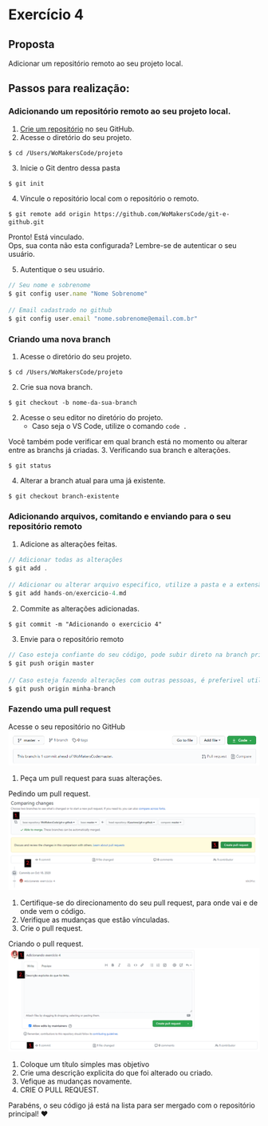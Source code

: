 # Exercício 4

## Proposta

Adicionar um repositório remoto ao seu projeto local.

## Passos para realização:

### Adicionando um repositório remoto ao seu projeto local.

1. [Crie um repositório](https://github.com/WoMakersCode/git-e-github/blob/master/git-e-github/setup.md) no seu GitHub.
2. Acesse o diretório do seu projeto.
```
$ cd /Users/WoMakersCode/projeto
```
3. Inicie o Git dentro dessa pasta
```
$ git init
```
4. Víncule o repositório local com o repositório o remoto.
```
$ git remote add origin https://github.com/WoMakersCode/git-e-github.git
```

Pronto! Está vinculado. </br>
Ops, sua conta não esta configurada? Lembre-se de autenticar o seu usuário.

5. Autentique o seu usuário.
```javascript
// Seu nome e sobrenome
$ git config user.name "Nome Sobrenome"

// Email cadastrado no github
$ git config user.email "nome.sobrenome@email.com.br"
```

### Criando uma nova branch

1. Acesse o diretório do seu projeto.
```
$ cd /Users/WoMakersCode/projeto
```
2. Crie sua nova branch.
```
$ git checkout -b nome-da-sua-branch
```
2. Acesse o seu editor no diretório do projeto.
   - Caso seja o VS Code, utilize o comando `code .`


Você também pode verificar em qual branch está no momento ou alterar entre as branchs já criadas.
3. Verificando sua branch e alterações.
```
$ git status
```
4. Alterar a branch atual para uma já existente.
```
$ git checkout branch-existente
```

### Adicionando arquivos, comitando e enviando para o seu repositório remoto

1. Adicione as alterações feitas.
```javascript
// Adicionar todas as alterações
$ git add .

// Adicionar ou alterar arquivo especifico, utilize a pasta e a extensão dele.
$ git add hands-on/exercicio-4.md
```
2. Commite as alterações adicionadas.
```
$ git commit -m "Adicionando o exercicio 4"
```
3. Envie para o repositório remoto
```javascript
// Caso esteja confiante do seu código, pode subir direto na branch principal.
$ git push origin master

// Caso esteja fazendo alterações com outras pessoas, é preferivel utilizar apenas na sua branch.
$ git push origin minha-branch
```

### Fazendo uma pull request

Acesse o seu repositório no GitHub
![](../.gitbook/assets/differents-commits.png)
1. Peça um pull request para suas alterações.

Pedindo um pull request.
![](../.gitbook/assets/asking-pull-request.png)
1. Certifique-se do direcionamento do seu pull request, para onde vai e de onde vem o código.
2. Verifique as mudanças que estão vínculadas.
3. Crie o pull request.

Criando o pull request.
![](../.gitbook/assets/create-pull-request.png)
1. Coloque um título simples mas objetivo
2. Crie uma descrição explicita do que foi alterado ou criado.
3. Vefique as mudanças novamente.
4. CRIE O PULL REQUEST. 

Parabéns, o seu código já está na lista para ser mergado com o repositório principal! :heart:
